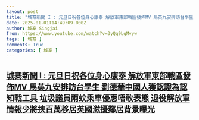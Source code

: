 ```yaml
---
layout: post
title: "城寨新聞 I : 元旦日祝各位身心康泰 解放軍東部戰區發佈MV 馬英九安排訪台學生 劉德華中國人獲認證為認知戰工具 垃圾議員兩蚊乘車優惠唔敢表態 退役解放軍情報少將挾百萬移居英國滋擾鄰居背景曝光"
date: 2025-01-01T14:49:09.000Z
author: 城寨 Singjai
from: https://www.youtube.com/watch?v=3yQq9LgMvyw
tags: [ 城寨 ]
comments: True
categories: [ 城寨 ]
---
```

<!--1735742949000-->
[城寨新聞 I : 元旦日祝各位身心康泰 解放軍東部戰區發佈MV 馬英九安排訪台學生 劉德華中國人獲認證為認知戰工具 垃圾議員兩蚊乘車優惠唔敢表態 退役解放軍情報少將挾百萬移居英國滋擾鄰居背景曝光](https://www.youtube.com/watch?v=3yQq9LgMvyw)
------

<div>

</div>
